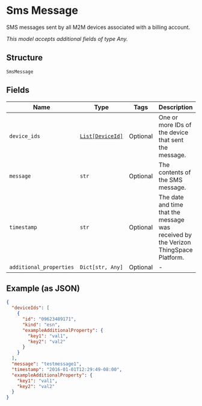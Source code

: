 
# Sms Message

SMS messages sent by all M2M devices associated with a billing account.

*This model accepts additional fields of type Any.*

## Structure

`SmsMessage`

## Fields

| Name | Type | Tags | Description |
|  --- | --- | --- | --- |
| `device_ids` | [`List[DeviceId]`](../../doc/models/device-id.md) | Optional | One or more IDs of the device that sent the message. |
| `message` | `str` | Optional | The contents of the SMS message. |
| `timestamp` | `str` | Optional | The date and time that the message was received by the Verizon ThingSpace Platform. |
| `additional_properties` | `Dict[str, Any]` | Optional | - |

## Example (as JSON)

```json
{
  "deviceIds": [
    {
      "id": "09623489171",
      "kind": "esn",
      "exampleAdditionalProperty": {
        "key1": "val1",
        "key2": "val2"
      }
    }
  ],
  "message": "testmessage1",
  "timestamp": "2016-01-01T12:29:49-08:00",
  "exampleAdditionalProperty": {
    "key1": "val1",
    "key2": "val2"
  }
}
```

